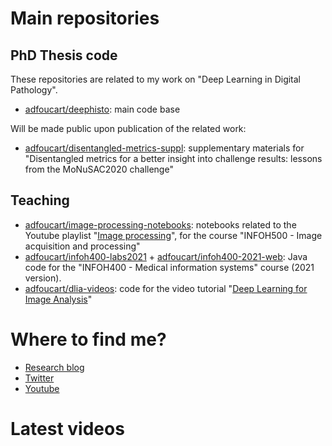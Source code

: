 # Main repositories

## PhD Thesis code

These repositories are related to my work on "Deep Learning in Digital Pathology".

* [adfoucart/deephisto](https://github.com/adfoucart/deephisto): main code base

Will be made public upon publication of the related work:
* [adfoucart/disentangled-metrics-suppl](https://github.com/adfoucart/disentangled-metrics-suppl): supplementary materials for "Disentangled metrics for a better insight into challenge results: lessons from the MoNuSAC2020 challenge"

## Teaching

* [adfoucart/image-processing-notebooks](https://github.com/adfoucart/image-processing-notebooks): notebooks related to the Youtube playlist "[Image processing](https://www.youtube.com/playlist?list=PLI3XOM9BWLSW6vTPxc9ZfSABS31o7HMub)", for the course "INFOH500 - Image acquisition and processing"
* [adfoucart/infoh400-labs2021](https://github.com/adfoucart/infoh400-labs2021) + [adfoucart/infoh400-2021-web](https://github.com/adfoucart/infoh400-2021-web): Java code for the "INFOH400 - Medical information systems" course (2021 version).
* [adfoucart/dlia-videos](https://github.com/adfoucart/dlia-videos): code for the video tutorial "[Deep Learning for Image Analysis](https://www.youtube.com/watch?v=pykWxW8gim0)"

# Where to find me?

* [Research blog](https://research.adfoucart.be)
* [Twitter](https://twitter.com/adfoucart)
* [Youtube](https://www.youtube.com/channel/UCbBZNHYHOte25t8o2aHZRPg)

# Latest videos
<!-- YT-LIST:START --><!-- YT-LIST:END -->
